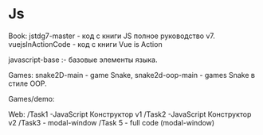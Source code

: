 # Js

Book: 
jstdg7-master - код с книги JS полное руководство v7.
vuejsInActionCode - код с книги  Vue  is Action

javascript-base :- базовые элементы языка.

Games: 
snake2D-main - game Snake, snake2d-oop-main - games Snake в стиле OOP.

Games/demo:

Web:
    /Task1 -JavaScript Конструктор v1
    /Task2 -JavaScript Конструктор v2
    /Task3 - modal-window
    /Task 5 - full code (modal-window)


